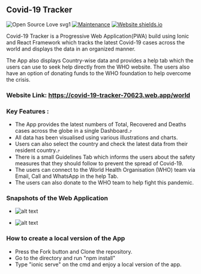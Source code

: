 ## Covid-19 Tracker
![Open Source Love svg1](https://badges.frapsoft.com/os/v1/open-source.svg?v=103)
[![Maintenance](https://img.shields.io/badge/Maintained-yes-green.svg)](https://covid-19-tracker-70623.web.app/world)
[![Website shields.io](https://img.shields.io/website-up-down-green-red/http/shields.io.svg)](https://covid-19-tracker-70623.web.app/world)

Covid-19 Tracker is a Progressive Web Application(PWA) build using Ionic and React
Framework which tracks the latest Covid-19 cases across the world and
displays the data in an organized manner.

The App also displays Country-wise data and provides a help tab which the users can use
to seek help directly from the WHO website. The users also have an option of donating
funds to the WHO foundation to help overcome the crisis.

### Website Link: https://covid-19-tracker-70623.web.app/world

### Key Features :

* The App provides the latest numbers of Total, Recovered and Deaths cases across the globe in a single Dashboard.⤴️
* All data has been visualised using various illustrations and charts.
* Users can also select the country and check the latest data from their resident country.⤴️
* There is a small Guidelines Tab which informs the users about the safety measures that they
  should follow to prevent the spread of Covid-19.
* The users can connect to the World Health Organisation (WHO) team via Email, Call and WhatsApp in
  the help Tab.
* The users can also donate to the WHO team to help fight this pandemic.


### Snapshots of the Web Application
* ![alt text](https://github.com/kapilraghuwanshi/corona-tracker-app/blob/master/CoronaTrackerIcons/CoronaHybridAppSnap2.png?raw=true)

* ![alt text](https://github.com/kapilraghuwanshi/corona-tracker-app/blob/master/CoronaTrackerIcons/CoronaHybridAppSnap3.png?raw=true)


### How to create a local version of the App
* Press the Fork button and Clone the repository.
* Go to the directory and run "npm install"
* Type "ionic serve" on the cmd and enjoy a local version of the app.

